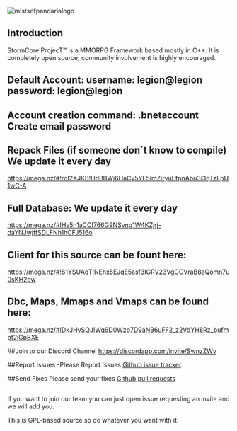 ![mistsofpandarialogo](https://fotos.subefotos.com/b23fd93d516ceeab320c6fc94cbac520o.png)

## Introduction
StormCore ProjecT™ is a MMORPG Framework based mostly in C++.
It is completely open source; community involvement is highly encouraged. 

## Default Account: username: legion@legion password: legion@legion
## Account creation command: .bnetaccount Create email password

## Repack Files (if someone don´t know to compile) We update it every day
https://mega.nz/#!roI2XJKB!HdBBWj6HaCy5YF5lmZiryuEfpnAbu3i3qTzFpU1wC-A

## Full Database: We update it every day
https://mega.nz/#!Hs5h1aCC!766G9NSvng1W4KZjrj-daYNJwjffSDLFNh1hCFJ516o

## Client for this source can be fount here:
https://mega.nz/#!61YSUAqT!NEhx5EJqE5asf3IGRV23VgGOVraB8aQomn7u0sKH2ow

## Dbc, Maps, Mmaps and Vmaps can be found here:
https://mega.nz/#!DkJHySQJ!Wq6D0Wzp7D9aNB6uFF2_z2VdYH8Rz_bufmpt2iGpBXE

##Join to our Discord Channel
https://discordapp.com/invite/SwnzZWv

##Report Issues
-Please Report Issues [Github issue tracker](https://github.com/Ragebones/Legioncore/issues).

##Send Fixes
Please send your fixes [Github pull requests](https://github.com/Ragebones/Legioncore/pulls)

##
If you want to join our team you can just open issue requesting an invite and we will add you.

This is GPL-based source so do whatever you want with it.

